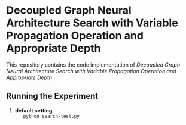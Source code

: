 # Decoupled Graph Neural Architecture Search with Variable Propagation Operation and Appropriate Depth

This repository contains the code implementation of <em>Decoupled Graph Neural Architecture Search with Variable Propagation Operation and Appropriate Depth</em>

## Running the Experiment
<ol>
  <li><strong>default setting</strong></li>
  <code>   python search-test.py        </code>
 </ol>
